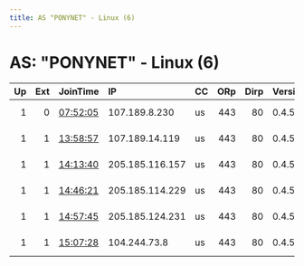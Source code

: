 ```yaml
---
title: AS "PONYNET" - Linux (6)
---
```


# AS: "PONYNET" - Linux (6)

|   Up |   Ext | JoinTime                                                                                            | IP              | CC   |   ORp |   Dirp | Version   | Contact                     | Nickname          |   eFamMembers |
|-----:|------:|:----------------------------------------------------------------------------------------------------|:----------------|:-----|------:|-------:|:----------|:----------------------------|:------------------|--------------:|
|    1 |     0 | [07:52:05](https://metrics.torproject.org/rs.html#details/B845B963455133613C9694FD46D0432945A00871) | 107.189.8.230   | us   |   443 |     80 | 0.4.5.10  | TS &lt;noreply AT relay dot | TS                |             1 |
|    1 |     1 | [13:58:57](https://metrics.torproject.org/rs.html#details/9E01B416994E6B0F4804E5D79165A23BDFBCAB7E) | 107.189.14.119  | us   |   443 |     80 | 0.4.5.10  | tor-operator@medvideos.io   | MedvideosServer06 |             1 |
|    1 |     1 | [14:13:40](https://metrics.torproject.org/rs.html#details/A90A264911622B5B03E78553A1338477AD4E3C4A) | 205.185.116.157 | us   |   443 |     80 | 0.4.5.10  | tor-operator@medvideos.io   | MedvideosServer07 |             1 |
|    1 |     1 | [14:46:21](https://metrics.torproject.org/rs.html#details/8A453FA64D81F57FCE51AB4892EA5363D7A14658) | 205.185.114.229 | us   |   443 |     80 | 0.4.5.10  | tor-operator@medvideos.io   | MedvideosServer08 |             1 |
|    1 |     1 | [14:57:45](https://metrics.torproject.org/rs.html#details/C2DAEF9AB7D22CE3F943C1A5B5B38A8A6A0E07F7) | 205.185.124.231 | us   |   443 |     80 | 0.4.5.10  | tor-operator@medvideos.io   | MedvideosServer09 |             1 |
|    1 |     1 | [15:07:28](https://metrics.torproject.org/rs.html#details/F34B8C8096BCDB4AB45953889A22395ABBC96E78) | 104.244.73.8    | us   |   443 |     80 | 0.4.5.10  | tor-operator@medvideos.io   | MedvideosServer10 |             1 |
